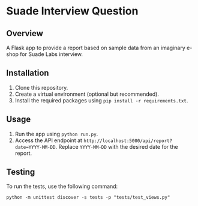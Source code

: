 # Suade Interview Question

## Overview
A Flask app to provide a report based on sample data from an imaginary e-shop for Suade Labs interview.

## Installation
1. Clone this repository.
2. Create a virtual environment (optional but recommended).
3. Install the required packages using `pip install -r requirements.txt`.

## Usage
1. Run the app using `python run.py`.
2. Access the API endpoint at `http://localhost:5000/api/report?date=YYYY-MM-DD`.
   Replace `YYYY-MM-DD` with the desired date for the report.

## Testing
To run the tests, use the following command:

`python -m unittest discover -s tests -p "tests/test_views.py"`
